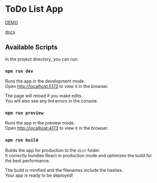 # ToDo List App

[DEMO](https://todo-list-65fc2.web.app)

[docs](https://gitlab.com/Dalaskor/todo-list-docs)

## Available Scripts

In the project directory, you can run:

### `npm run dev`

Runs the app in the development mode.\
Open [http://localhost:5173](http://localhost:5173) to view it in the browser.

The page will reload if you make edits.\
You will also see any lint errors in the console.

### `npm run preview`

Runs the app in the preview mode.\
Open [http://localhost:4173](http://localhost:4173) to view it in the browser.

### `npm run build`

Builds the app for production to the `dist` folder.\
It correctly bundles React in production mode and optimizes the build for the best performance.

The build is minified and the filenames include the hashes.\
Your app is ready to be deployed!
